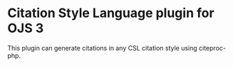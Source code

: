 # Citation Style Language plugin for OJS 3

This plugin can generate citations in any CSL citation style using citeproc-php.
